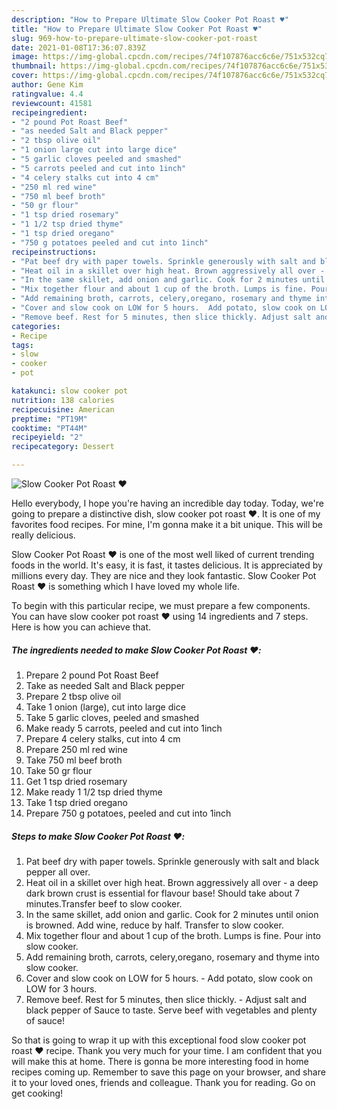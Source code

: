 ```yaml
---
description: "How to Prepare Ultimate Slow Cooker Pot Roast ♥️"
title: "How to Prepare Ultimate Slow Cooker Pot Roast ♥️"
slug: 969-how-to-prepare-ultimate-slow-cooker-pot-roast
date: 2021-01-08T17:36:07.839Z
image: https://img-global.cpcdn.com/recipes/74f107876acc6c6e/751x532cq70/slow-cooker-pot-roast-♥️-recipe-main-photo.jpg
thumbnail: https://img-global.cpcdn.com/recipes/74f107876acc6c6e/751x532cq70/slow-cooker-pot-roast-♥️-recipe-main-photo.jpg
cover: https://img-global.cpcdn.com/recipes/74f107876acc6c6e/751x532cq70/slow-cooker-pot-roast-♥️-recipe-main-photo.jpg
author: Gene Kim
ratingvalue: 4.4
reviewcount: 41581
recipeingredient:
- "2 pound Pot Roast Beef"
- "as needed Salt and Black pepper"
- "2 tbsp olive oil"
- "1 onion large cut into large dice"
- "5 garlic cloves peeled and smashed"
- "5 carrots peeled and cut into 1inch"
- "4 celery stalks cut into 4 cm"
- "250 ml red wine"
- "750 ml beef broth"
- "50 gr flour"
- "1 tsp dried rosemary"
- "1 1/2 tsp dried thyme"
- "1 tsp dried oregano"
- "750 g potatoes peeled and cut into 1inch"
recipeinstructions:
- "Pat beef dry with paper towels. Sprinkle generously with salt and black pepper all over."
- "Heat oil in a skillet over high heat. Brown aggressively all over - a deep dark brown crust is essential for flavour base! Should take about 7 minutes.Transfer beef to slow cooker."
- "In the same skillet, add onion and garlic. Cook for 2 minutes until onion is browned. Add wine, reduce by half. Transfer to slow cooker."
- "Mix together flour and about 1 cup of the broth. Lumps is fine. Pour into slow cooker."
- "Add remaining broth, carrots, celery,oregano, rosemary and thyme into slow cooker."
- "Cover and slow cook on LOW for 5 hours.  Add potato, slow cook on LOW for 3 hours."
- "Remove beef. Rest for 5 minutes, then slice thickly. Adjust salt and black pepper of Sauce to taste. Serve beef with vegetables and plenty of sauce!"
categories:
- Recipe
tags:
- slow
- cooker
- pot

katakunci: slow cooker pot 
nutrition: 138 calories
recipecuisine: American
preptime: "PT19M"
cooktime: "PT44M"
recipeyield: "2"
recipecategory: Dessert

---
```



![Slow Cooker Pot Roast ♥️](https://img-global.cpcdn.com/recipes/74f107876acc6c6e/751x532cq70/slow-cooker-pot-roast-♥️-recipe-main-photo.jpg)

Hello everybody, I hope you're having an incredible day today. Today, we're going to prepare a distinctive dish, slow cooker pot roast ♥️. It is one of my favorites food recipes. For mine, I'm gonna make it a bit unique. This will be really delicious.



Slow Cooker Pot Roast ♥️ is one of the most well liked of current trending foods in the world. It's easy, it is fast, it tastes delicious. It is appreciated by millions every day. They are nice and they look fantastic. Slow Cooker Pot Roast ♥️ is something which I have loved my whole life.


To begin with this particular recipe, we must prepare a few components. You can have slow cooker pot roast ♥️ using 14 ingredients and 7 steps. Here is how you can achieve that.

<!--inarticleads1-->

##### The ingredients needed to make Slow Cooker Pot Roast ♥️:

1. Prepare 2 pound Pot Roast Beef
1. Take as needed Salt and Black pepper
1. Prepare 2 tbsp olive oil
1. Take 1 onion (large), cut into large dice
1. Take 5 garlic cloves, peeled and smashed
1. Make ready 5 carrots, peeled and cut into 1inch
1. Prepare 4 celery stalks, cut into 4 cm
1. Prepare 250 ml red wine
1. Take 750 ml beef broth
1. Take 50 gr flour
1. Get 1 tsp dried rosemary
1. Make ready 1 1/2 tsp dried thyme
1. Take 1 tsp dried oregano
1. Prepare 750 g potatoes, peeled and cut into 1inch




<!--inarticleads2-->

##### Steps to make Slow Cooker Pot Roast ♥️:

1. Pat beef dry with paper towels. Sprinkle generously with salt and black pepper all over.
1. Heat oil in a skillet over high heat. Brown aggressively all over - a deep dark brown crust is essential for flavour base! Should take about 7 minutes.Transfer beef to slow cooker.
1. In the same skillet, add onion and garlic. Cook for 2 minutes until onion is browned. Add wine, reduce by half. Transfer to slow cooker.
1. Mix together flour and about 1 cup of the broth. Lumps is fine. Pour into slow cooker.
1. Add remaining broth, carrots, celery,oregano, rosemary and thyme into slow cooker.
1. Cover and slow cook on LOW for 5 hours.  - Add potato, slow cook on LOW for 3 hours.
1. Remove beef. Rest for 5 minutes, then slice thickly. - Adjust salt and black pepper of Sauce to taste. Serve beef with vegetables and plenty of sauce!




So that is going to wrap it up with this exceptional food slow cooker pot roast ♥️ recipe. Thank you very much for your time. I am confident that you will make this at home. There is gonna be more interesting food in home recipes coming up. Remember to save this page on your browser, and share it to your loved ones, friends and colleague. Thank you for reading. Go on get cooking!
